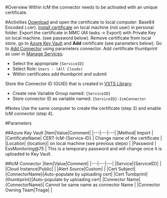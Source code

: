 #Overview
Within IcM the connector needs to be activated with an unique certificate.

#Activities
[Download](https://ssladminhre/) and open the certificate to local computer: Base64 Encoded (.cer).
[Install certificate](https://microsoft.sharepoint.com/sites/itweb/faq/identity/Pages/Installing-SSL-Certificates.aspx) on local machine (not user) in personal folder.
Export the certificate in MMC (All tasks -> Export) with Private Key on local machine. (see password below).
Remove certificate from local store, go to [Azure Key Vault](https://ms.portal.azure.com/#resource/subscriptions/16b26395-68e3-45e2-81c1-54729c26aba8/resourceGroups/SecureResources/providers/Microsoft.KeyVault/vaults/KVL-PROD-Certificates/certificates) and **Add** certificate (see parameters below).
Go to [Add Connector](https://icm.ad.msft.net/imp/v3/administration/connectoronboarding) using parameters connector.
Add certificate thumbprint as user in [Manage Services](https://icm.ad.msft.net/imp/ManageTenants.aspx):

- Select the appropriate `{ServiceID}`
- Select Role: `Users - (All Clouds)`
- Within certificates add thumbprint and submit

Store the Connector ID (GUID) that is created in [VSTS Library](https://easplatform.visualstudio.com/Monitoring/_library?itemType=VariableGroups):

- Create new Variable Group named: `{ServiceID}`
- Store connector ID as variable named: `{ServiceID}-IcmConnector`



#Notes
Use the same computer to create the certificate (step 3) and enable IcM connector (step 4).

#Parameters

##Azure Key Vault
|Item|Value|Comment|
|---|---|---|
|Method| Import |
|CertificateName| CERT-IcM-{Service-ID} | Change name of the certificate |
|Location| {location}| on local machine (see previous steps) |
|Password | EssMonitoring@75 | This is a temporary password and will change once it is uploaded to Key Vault.

##IcM Connector
|Item|Value|Comment|
|---|---|---|
|Service|{ServiceID}| |
|Cloud Instance|Public| |
|Alert Source|Custom| |
|Cert Subject|{ConnectorName}|Auto-populate by uploading cert|
|Cert Tumbprint|{thumbprint}|Auto-populate by uploading cert|
|Connector Name|{ConnectorName}| Cannot be same name as connector Name |
|Connector Owning Team|Triage| |
